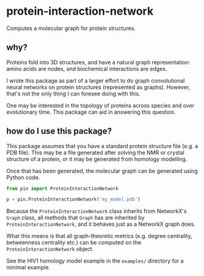 # protein-interaction-network

Computes a molecular graph for protein structures.

## why?

Proteins fold into 3D structures, and have a natural graph representation: amino acids are nodes, and biochemical interactions are edges.

I wrote this package as part of a larger effort to do graph convolutional neural networks on protein structures (represented as graphs). However, that's not the only thing I can foresee doing with this.

One may be interested in the topology of proteins across species and over evolutionary time. This package can aid in answering this question.


## how do I use this package?

This package assumes that you have a standard protein structure file (e.g. a PDB file). This may be a file generated after solving the NMR or crystal structure of a protein, or it may be generated from homology modelling.

Once that has been generated, the molecular graph can be generated using Python code.

```python
from pin import ProteinInteractionNetwork

p = pin.ProteinInteractionNetwork('my_model.pdb')
```

Because the `ProteinInteractionNetwork` class inherits from NetworkX's `Graph` class, all methods that `Graph` has are inherited by `ProteinInteractionNetwork`, and it behaves just as a NetworkX graph does.

What this means is that all graph-theoretic metrics (e.g. degree centrality, betweenness centrality etc.) can be computed on the `ProteinInteractionNetwork` object.

See the HIV1 homology model example in the `examples/` directory for a minimal example.
